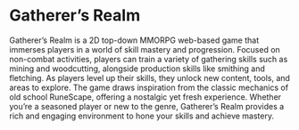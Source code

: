 # Gatherer’s Realm

Gatherer’s Realm is a 2D top-down MMORPG web-based game that immerses players in a world of skill mastery and progression. Focused on non-combat activities, players can train a variety of gathering skills such as mining and woodcutting, alongside production skills like smithing and fletching. As players level up their skills, they unlock new content, tools, and areas to explore. The game draws inspiration from the classic mechanics of old school RuneScape, offering a nostalgic yet fresh experience. Whether you’re a seasoned player or new to the genre, Gatherer’s Realm provides a rich and engaging environment to hone your skills and achieve mastery.

